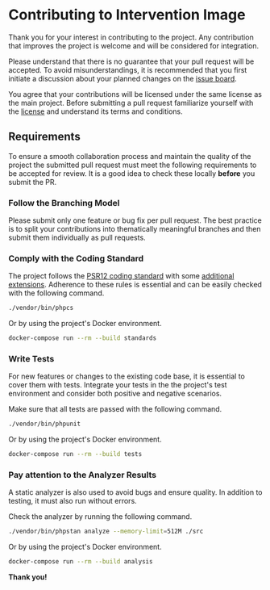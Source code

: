 # Contributing to Intervention Image

Thank you for your interest in contributing to the project. Any contribution
that improves the project is welcome and will be considered for integration.

Please understand that there is no guarantee that your pull request will be
accepted. To avoid misunderstandings, it is recommended that you first initiate
a discussion about your planned changes on the [issue
board](https://github.com/Intervention/image/issues).

You agree that your contributions will be licensed under the same license as
the main project. Before submitting a pull request familiarize yourself with
the [license](LICENSE) and understand its terms and conditions.

## Requirements

To ensure a smooth collaboration process and maintain the quality of the
project the submitted pull request must meet the following requirements to be
accepted for review. It is a good idea to check these locally **before** you
submit the PR.

### Follow the Branching Model

Please submit only one feature or bug fix per pull request. The best practice
is to split your contributions into thematically meaningful branches and then
submit them individually as pull requests.

### Comply with the Coding Standard

The project follows the [PSR12 coding
standard](https://www.php-fig.org/psr/psr-12/) with some [additional
extensions](phpcs.xml.dist). Adherence to these rules is essential and can be
easily checked with the following command.

```bash
./vendor/bin/phpcs
```

Or by using the project's Docker environment.

```bash
docker-compose run --rm --build standards
```

### Write Tests

For new features or changes to the existing code base, it is essential to cover
them with tests. Integrate your tests in the  the project's test environment
and consider both positive and negative scenarios.

Make sure that all tests are passed with the following command.

```bash
./vendor/bin/phpunit
```

Or by using the project's Docker environment.

```bash
docker-compose run --rm --build tests
```

### Pay attention to the Analyzer Results

A static analyzer is also used to avoid bugs and ensure quality. In addition to
testing, it must also run without errors.

Check the analyzer by running the following command.

```bash
./vendor/bin/phpstan analyze --memory-limit=512M ./src
```

Or by using the project's Docker environment.

```bash
docker-compose run --rm --build analysis
```

**Thank you!**
